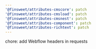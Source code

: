 ```yaml
---
'@finsweet/attributes-cmscore': patch
'@finsweet/attributes-cmsload': patch
'@finsweet/attributes-cmsnest': patch
'@finsweet/attributes-component': patch
'@finsweet/attributes-richtext': patch
---
```


chore: add Webflow headers in requests
